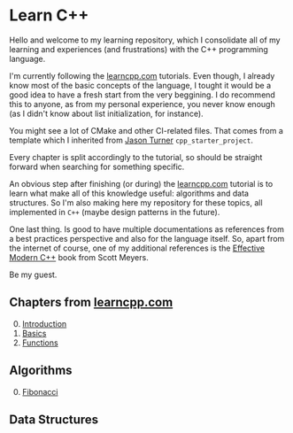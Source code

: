 # Learn C++
Hello and welcome to my learning repository, which I consolidate all of my learning and experiences (and frustrations) with the C++ programming language.

I'm currently following the [learncpp.com](https://www.learncpp.com/) tutorials. Even though, I already know most of the basic concepts of the language, I tought it would be a good idea to have a fresh start from the very beggining. I do recommend this to anyone, as from my personal experience, you never know enough (as I didn't know about list initialization, for instance).

You might see a lot of CMake and other CI-related files. That comes from a template which I inherited from [Jason Turner](https://github.com/lefticus/cpp_starter_project) `cpp_starter_project`.

Every chapter is split accordingly to the tutorial, so should be straight forward when searching for something specific.

An obvious step after finishing (or during) the [learncpp.com](https://www.learncpp.com/) tutorial is to learn what make all of this knowledge useful: algorithms and data structures. So I'm also making here my repository for these topics, all implemented in `C++` (maybe design patterns in the future).

One last thing. Is good to have multiple documentations as references from a best practices perspective and also for the language itself. So, apart from the internet of course, one of my additional references is the [Effective Modern C++](https://www.amazon.com.br/Effective-Modern-Specific-Ways-Improve/dp/1491903996) book from Scott Meyers.

Be my guest.

## Chapters from [learncpp.com](https://www.learncpp.com/)
0. [Introduction](../master/src/chapters/introduction)
1. [Basics](../master/src/chapters/basics)
2. [Functions](../master/src/chapters/functions)

## Algorithms
0. [Fibonacci](../master/src/algorithms/fibonacci)

## Data Structures
